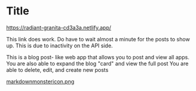# Title
https://radiant-granita-cd3a3a.netlify.app/

This link does work. Do have to wait almost a minute for the posts to show up. This is due to inactivity on the API side. 

This is a blog post- like web app that allows you to post and view all apps. 
You are also able to expand the blog "card" and view the full post
You are able to delete, edit, and create new posts

[markdownmonstericon.png](https://imgur.com/LmEM5wH)


